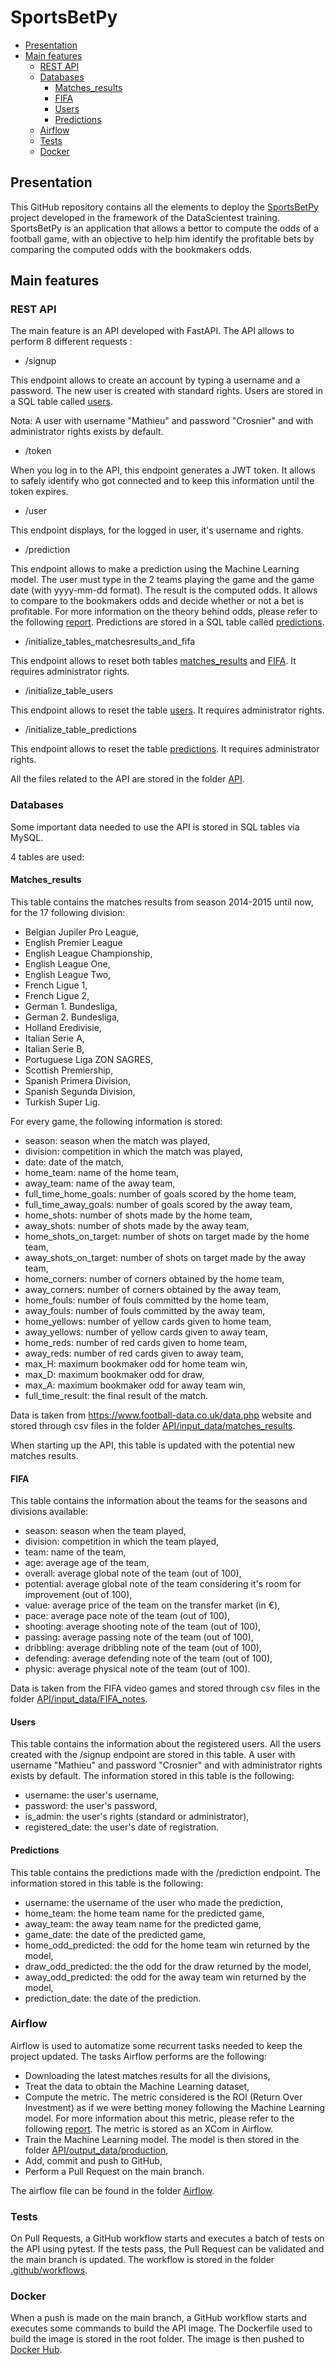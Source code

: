 # SportsBetPy
- [Presentation](#presentation)
- [Main features](#main-features)
  - [REST API](#rest-api)
  - [Databases](#databases)
    - [Matches_results](#matches_results)
    - [FIFA](#fifa)
    - [Users](#users)
    - [Predictions](#predictions)
  - [Airflow](#airflow)
  - [Tests](#tests)
  - [Docker](#docker)

## Presentation
This GitHub repository contains all the elements to deploy the [SportsBetPy](https://github.com/MathieuCrosnier/SportsBetPy) project developed in the framework of the DataScientest training.
SportsBetPy is an application that allows a bettor to compute the odds of a football game, with an objective to help him identify the profitable bets by comparing the computed odds with the bookmakers odds.

## Main features
### REST API
The main feature is an API developed with FastAPI.
The API allows to perform 8 different requests :

- /signup

This endpoint allows to create an account by typing a username and a password. The new user is created with standard rights. Users are stored in a SQL table called [users](#users).

Nota: A user with username "Mathieu" and password "Crosnier" and with administrator rights exists by default.

- /token

When you log in to the API, this endpoint generates a JWT token. It allows to safely identify who got connected and to keep this information until the token expires.

- /user

This endpoint displays, for the logged in user, it's username and rights.

- /prediction

This endpoint allows to make a prediction using the Machine Learning model. The user must type in the 2 teams playing the game and the game date (with yyyy-mm-dd format). The result is the computed odds. It allows to compare to the bookmakers odds and decide whether or not a bet is profitable. For more information on the theory behind odds, please refer to the following [report](https://github.com/MathieuCrosnier/SportsBetPy/blob/main/SportsBetPy.pdf).
Predictions are stored in a SQL table called [predictions](#predictions).

- /initialize_tables_matchesresults_and_fifa

This endpoint allows to reset both tables [matches_results](#matches_results) and [FIFA](#fifa).
It requires administrator rights.

- /initialize_table_users

This endpoint allows to reset the table [users](#users).
It requires administrator rights.

- /initialize_table_predictions

This endpoint allows to reset the table [predictions](#predictions).
It requires administrator rights.

All the files related to the API are stored in the folder [API](https://github.com/MathieuCrosnier/Projet_MLOps/tree/main/API).

### Databases
Some important data needed to use the API is stored in SQL tables via MySQL.

4 tables are used:
#### Matches_results
This table contains the matches results from season 2014-2015 until now, for the 17 following division:
-	Belgian Jupiler Pro League,
-	English Premier League
-	English League Championship,
-	English League One,
-	English League Two,
-	French Ligue 1,
-	French Ligue 2,
-	German 1. Bundesliga,
-	German 2. Bundesliga,
-	Holland Eredivisie,
-	Italian Serie A,
-	Italian Serie B,
-	Portuguese Liga ZON SAGRES,
-	Scottish Premiership,
-	Spanish Primera Division,
-	Spanish Segunda Division,
-	Turkish Super Lig.

For every game, the following information is stored:
-	season: season when the match was played,
-	division: competition in which the match was played,
-	date: date of the match,
-	home_team: name of the home team,
-	away_team: name of the away team,
-	full_time_home_goals: number of goals scored by the home team,
-	full_time_away_goals: number of goals scored by the away team,
-	home_shots: number of shots made by the home team,
-	away_shots: number of shots made by the away team,
-	home_shots_on_target: number of shots on target made by the home team,
-	away_shots_on_target: number of shots on target made by the away team,
-	home_corners: number of corners obtained by the home team,
-	away_corners: number of corners obtained by the away team,
-	home_fouls: number of fouls committed by the home team,
-	away_fouls: number of fouls committed by the away team,
-	home_yellows: number of yellow cards given to home team,
-	away_yellows: number of yellow cards given to away team,
-	home_reds: number of red cards given to home team,
-	away_reds: number of red cards given to away team,
-	max_H: maximum bookmaker odd for home team win,
-	max_D: maximum bookmaker odd for draw,
-	max_A: maximum bookmaker odd for away team win,
-	full_time_result: the final result of the match.

Data is taken from https://www.football-data.co.uk/data.php website and stored through csv files in the folder [API/input_data/matches_results](https://github.com/MathieuCrosnier/Projet_MLOps/tree/main/API/input_data/matches_results). 

When starting up the API, this table is updated with the potential new matches results.
#### FIFA

This table contains the information about the teams for the seasons and divisions available:
- season: season when the team played,
- division: competition in which the team played,
- team: name of the team,
- age: average age of the team,
- overall: average global note of the team (out of 100),
- potential: average global note of the team considering it's room for improvement (out of 100), 
- value: average price of the team on the transfer market (in €),
- pace: average pace note of the team (out of 100),
- shooting: average shooting note of the team (out of 100),
- passing: average passing note of the team (out of 100),
- dribbling: average dribbling note of the team (out of 100),
- defending: average defending note of the team (out of 100),
- physic: average physical note of the team (out of 100).

Data is taken from the FIFA video games and stored through csv files in the folder [API/input_data/FIFA_notes](https://github.com/MathieuCrosnier/Projet_MLOps/tree/main/API/input_data/FIFA_notes).

#### Users

This table contains the information about the registered users. All the users created with the /signup endpoint are stored in this table. A user with username "Mathieu" and password "Crosnier" and with administrator rights exists by default. The information stored in this table is the following:
- username: the user's username,
- password: the user's password,
- is_admin: the user's rights (standard or administrator),
- registered_date: the user's date of registration.

#### Predictions

This table contains the predictions made with the /prediction endpoint. The information stored in this table is the following:
- username: the username of the user who made the prediction,
- home_team: the home team name for the predicted game, 
- away_team: the away team name for the predicted game,
- game_date: the date of the predicted game,
- home_odd_predicted: the odd for the home team win returned by the model,
- draw_odd_predicted: the the odd for the draw returned by the model,
- away_odd_predicted: the odd for the away team win returned by the model,
- prediction_date: the date of the prediction.

### Airflow

Airflow is used to automatize some recurrent tasks needed to keep the project updated.
The tasks Airflow performs are the following:
- Downloading the latest matches results for all the divisions,
- Treat the data to obtain the Machine Learning dataset,
- Compute the metric. The metric considered is the ROI (Return Over Investment) as if we were betting money following the Machine Learning model. For more information about this metric, please refer to the following [report](https://github.com/MathieuCrosnier/SportsBetPy/blob/main/SportsBetPy.pdf). The metric is stored as an XCom in Airflow.
- Train the Machine Learning model. The model is then stored in the folder [API/output_data/production](https://github.com/MathieuCrosnier/Projet_MLOps/tree/main/API/output_data/production),
- Add, commit and push to GitHub,
- Perform a Pull Request on the main branch.

The airflow file can be found in the folder [Airflow](https://github.com/MathieuCrosnier/Projet_MLOps/tree/main/Airflow).

### Tests

On Pull Requests, a GitHub workflow starts and executes a batch of tests on the API using pytest.
If the tests pass, the Pull Request can be validated and the main branch is updated.
The workflow is stored in the folder [.github/workflows](https://github.com/MathieuCrosnier/Projet_MLOps/tree/main/.github/workflows).

### Docker

When a push is made on the main branch, a GitHub workflow starts and executes some commands to build the API image.
The Dockerfile used to build the image is stored in the root folder.
The image is then pushed to [Docker Hub](https://hub.docker.com/r/crocro57/image_api).
